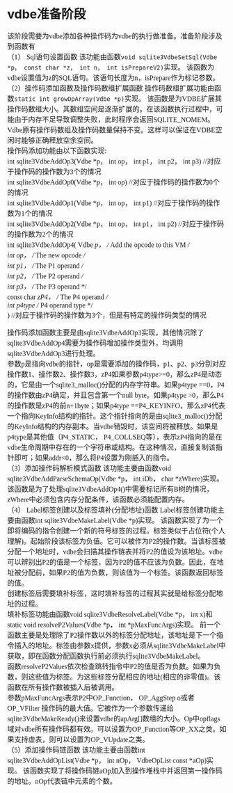 # vdbe准备阶段
<font face="微软雅黑" size="3px">

该阶段需要为vdbe添加各种操作码为vdbe的执行做准备。准备阶段涉及到函数有  
（1） Sql语句设置函数
该功能由函数`void sqlite3VdbeSetSql(Vdbe *p， const char *z， int n， int isPrepareV2)`实现。
该函数为vdbe设置值为z的SQL语句。该语句长度为n，isPrepare作为标记参数。
<br/>
（2）操作码添加函数及操作码数组扩展函数
操作码数组扩展功能由函数`static int growOpArray(Vdbe *p)`实现。
该函数是为VDBE扩展其操作码数组大小。其数组空间是逐渐扩展的。在该函数执行过程中，可能由于内存不足导致调整失败，此时程序会返回SQLITE_NOMEM。Vdbe原有操作码数组及操作码数量保持不变。这样可以保证在VDBE空闲时能够正确释放空余空间。<br/>
操作码添加功能由以下函数实现:<br/>
int sqlite3VdbeAddOp3(Vdbe *p， int op， int p1， int p2， int p3) //对应于操作码的操作数为3个的情况
<br/>
int sqlite3VdbeAddOp0(Vdbe *p， int op) //对应于操作码的操作数为0个的情况
<br/>
int sqlite3VdbeAddOp1(Vdbe *p， int op， int p1) //对应于操作码的操作数为1个的情况
<br/>
int sqlite3VdbeAddOp2(Vdbe *p， int op， int p1， int p2) //对应于操作码的操作数为2个的情况
<br/>
int sqlite3VdbeAddOp4(
  Vdbe *p，            /* Add the opcode to this VM */<br/>
  int op，             /* The new opcode */<br/>
  int p1，             /* The P1 operand */<br/>
  int p2，             /* The P2 operand */<br/>
  int p3，             /* The P3 operand */<br/>
  const char *zP4，    /* The P4 operand */<br/>
  int p4type          /* P4 operand type */<br/>
)  //对应于操作码的操作数为3个，但是有特定的操作码类型的情况<br/>

操作码添加函数主要是由sqlite3VdbeAddOp3实现，其他情况除了sqlite3VdbeAddOp4需要为操作码增加操作类型外，均调用sqlite3VdbeAddOp3进行处理。<br/>
参数p是指向vdbe的指针，op是需要添加的操作码，p1、p2、p3分别对应操作数1、操作数2、操作数3，zP4如果参数p4type>=0，那么zP4是动态的，它是由一个sqlite3_malloc()分配的内存字符串。如果p4type ==0，P4的操作数由zP4确定，并且包含第一个null byte。如果p4type >0，那么P4的操作数是zP4的前n+1byte；如果p4type ==P4_KEYINFO，那么zP4代表一个指向KeyInfo结构的指针。这个指针指向的是由sqlite3_malloc()分配的KeyInfo结构的内存副本。当vdbe销毁时，该空间将被释放。如果是p4type是其他值（P4_STATIC， P4_COLLSEQ等），表示zP4指向的是在vdbe生命周期中存在的一个字符串或结构。在这种情况，直接复制该指针即可；如果addr<0，那么将P4设置为刚插入的指令。<br/>
（3）添加操作码解析模式函数
该功能主要由函数void sqlite3VdbeAddParseSchemaOp(Vdbe *p， int iDb， char *zWhere)实现。
该函数是为了处理sqlite3VdbeAddOp4()中需要标记所有B树的情况，zWhere中必须包含内存分配条件，该函数必须能配置内存。<br/>
（4） Label标签创建以及标签填补(分配地址)函数
Label标签创建功能主要由函数int sqlite3VdbeMakeLabel(Vdbe *p)实现。
该函数实现了为一个即将编码的指令创建一个新的符号标签的过程。标签类似于占位符(个人理解)。起始阶段该标签为负值。它可以被作为P2的操作数。当该标签被分配一个地址时，vdbe会扫描其操作链表并将P2的值设为该地址。vdbe可以辨别出P2的值是一个标签，因为P2的值不应该为负数。因此，在地址被分配前，如果P2的值为负数，则该值为一个标签。该函数返回标签的值。<br/>
创建标签后需要填补标签，这时填补标签的过程其实就是给标签分配地址的过程。<br/>
填补标签功能由函数void sqlite3VdbeResolveLabel(Vdbe *p， int x)和static void resolveP2Values(Vdbe *p， int *pMaxFuncArgs)实现。
前一个函数主要是处理除了P2操作数以外的标签分配地址，该地址是下一个指令插入的地址。标签由参数x提供，参数x必须从sqlite3VdbeMakeLabel中获取，即在函数分配函数执行前必须执行sqlite3VdbeMakeLabel。<br/>
函数resolveP2Values依次检查跳转指令中P2的值是否为负数。如果为负数，则这些值为标签。为这些标签分配相应的地址(相应的非零值)。该函数在所有操作数被插入后被调用。<br/>
参数pMaxFuncArgs表示P2中OP_Function， OP_AggStep o或者 OP_VFilter 操作码的最大值。它被作为一个参数传递给sqlite3VdbeMakeReady()来设置vdbe的apArg[]数组的大小。Op中opflags域对vdbe所有操作码都有效。可以设置为OP_Function等OP_XX之类。如果支持虚表，则可以设置为OP_VUpdate之类。<br/>
（5）添加操作码链函数
该功能主要由函数int sqlite3VdbeAddOpList(Vdbe *p， int nOp， VdbeOpList const *aOp)实现。
该函数实现了将操作码链aOp加入到操作堆栈中并返回第一操作码的地址。nOp代表链中元素的个数。
